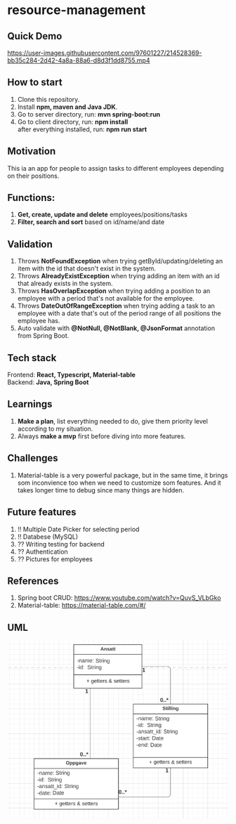 # resource-management

## Quick Demo  
https://user-images.githubusercontent.com/97601227/214528369-bb35c284-2d42-4a8a-88a6-d8d3f1dd8755.mp4



## How to start
1. Clone this repository.
2. Install **npm, maven and Java JDK**.
3. Go to server directory, run:  **mvn spring-boot:run**
4. Go to client directory, run: **npm install**    
  after everything installed, run:  **npm run start**
  

## Motivation
This ia an app for people to assign tasks to different employees depending on their positions.

## Functions:
1. **Get, create, update and delete** employees/positions/tasks
2. **Filter, search and sort** based on id/name/and date

## Validation
1. Throws **NotFoundException** when trying getById/updating/deleting an item with the id that doesn't exist in the system.  
2. Throws **AlreadyExistException** when trying adding an item with an id that already exists in the system.  
3. Throws **HasOverlapException** when trying adding a position to an employee with a period that's not available for the employee.  
4. Throws **DateOutOfRangeException** when trying adding a task to  an employee with a date that's out of the period range of all positions the employee has.  
5. Auto validate with **@NotNull, @NotBlank, @JsonFormat** annotation from Spring Boot.  

## Tech stack
Frontend: **React, Typescript, Material-table**    
Backend: **Java, Spring Boot**   

## Learnings  
1. **Make a plan**, list everything needed to do, give them priority level according to my situation.
2. Always **make a mvp** first before diving into more features.

## Challenges  
1. Material-table is a very powerful package, but in the same time, it brings som inconvience too when we need to customize som features. And it takes longer time to debug since many things are hidden.

## Future features  
1. !! Multiple Date Picker for selecting period  
2. !! Databese (MySQL)  
3. ?? Writing testing for backend  
4. ?? Authentication  
5. ?? Pictures for employees

## References
1. Spring boot CRUD: https://www.youtube.com/watch?v=QuvS_VLbGko
2. Material-table: https://material-table.com/#/

## UML
![](https://github.com/nikkizhou/Resource-Management/blob/main/UML.png)
